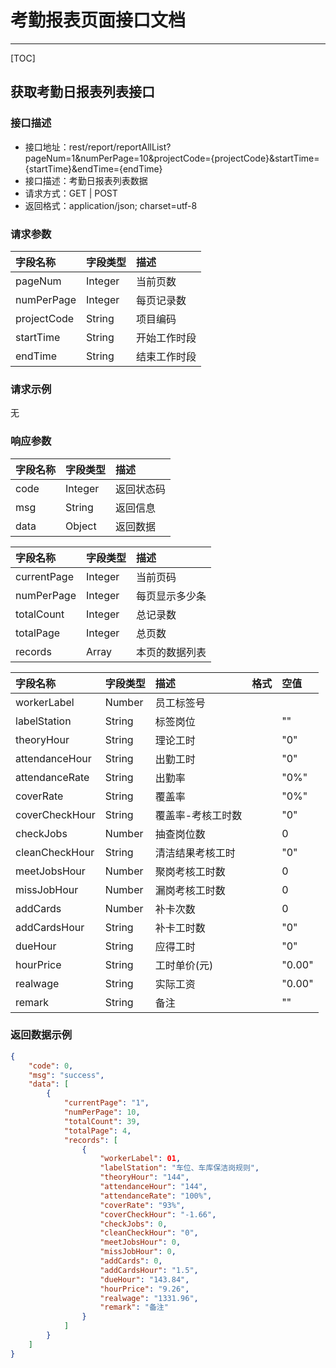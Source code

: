 # 考勤报表页面接口文档

---

[TOC]


## 获取考勤日报表列表接口

### 接口描述

- 接口地址：rest/report/reportAllList?pageNum=1&numPerPage=10&projectCode={projectCode}&startTime={startTime}&endTime={endTime}
- 接口描述：考勤日报表列表数据
- 请求方式：GET | POST
- 返回格式：application/json; charset=utf-8


### 请求参数

| 字段名称 | 字段类型 | 描述 |
| :-- | :-- | :-- |
| pageNum| Integer | 当前页数 |
| numPerPage| Integer| 每页记录数 |
| projectCode| String| 项目编码 |
| startTime| String| 开始工作时段 |
| endTime| String| 结束工作时段 |

### 请求示例

无

### 响应参数


| 字段名称 | 字段类型 | 描述 |
| :-- | :-- | :-- |
| code | Integer | 返回状态码 |
| msg | String | 返回信息 |
| data | Object | 返回数据 |

| 字段名称 | 字段类型 | 描述 |
| :-- | :-- | :-- |
| currentPage | Integer | 当前页码 |
| numPerPage | Integer | 每页显示多少条 |
| totalCount | Integer | 总记录数 |
| totalPage | Integer | 总页数 |
| records | Array | 本页的数据列表 |

| 字段名称 | 字段类型 | 描述 | 格式 | 空值 |
| :-- | :-- | :-- | :-- | :-- |
| workerLabel | Number | 员工标签号 || |
| labelStation | String | 标签岗位 || "" |
| theoryHour | String | 理论工时 || "0" |
| attendanceHour | String | 出勤工时 || "0" |
| attendanceRate | String | 出勤率 || "0%" |
| coverRate | String | 覆盖率 || "0%" |
| coverCheckHour | String | 覆盖率-考核工时数 || "0" |
| checkJobs | Number | 抽查岗位数 || 0 |
| cleanCheckHour | String | 清洁结果考核工时 || "0" |
| meetJobsHour | Number | 聚岗考核工时数 || 0 |
| missJobHour | Number | 漏岗考核工时数 || 0 |
| addCards | Number | 补卡次数 || 0 |
| addCardsHour | String | 补卡工时数 || "0" |
| dueHour | String | 应得工时 || "0" |
| hourPrice | String | 工时单价(元) || "0.00" |
| realwage | String | 实际工资 || "0.00" |
| remark | String | 备注 || "" |


### 返回数据示例

```json
{
    "code": 0,
    "msg": "success",
    "data": [
        {
            "currentPage": "1",
            "numPerPage": 10,
            "totalCount": 39,
            "totalPage": 4,
            "records": [
                {
                    "workerLabel": 01,
                    "labelStation": "车位、车库保洁岗规则",
                    "theoryHour": "144",
                    "attendanceHour": "144",
                    "attendanceRate": "100%",
                    "coverRate": "93%",
                    "coverCheckHour": "-1.66",
                    "checkJobs": 0,
                    "cleanCheckHour": "0",
                    "meetJobsHour": 0,
                    "missJobHour": 0,
                    "addCards": 0,
                    "addCardsHour": "1.5",
                    "dueHour": "143.84",
                    "hourPrice": "9.26",
                    "realwage": "1331.96",
                    "remark": "备注"
                }
            ]
        }
    ]
}
```


